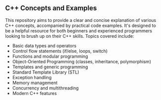 <h2>C++ Concepts and Examples</h2>

This repository aims to provide a clear and concise explanation of various C++ concepts, accompanied by practical code examples.  It's designed to be a helpful resource for both beginners and experienced programmers looking to brush up on their C++ skills.  Topics covered include:

* Basic data types and operators<br>
* Control flow statements (if/else, loops, switch)<br>
* Functions and modular programming<br>
* Object-Oriented Programming (classes, inheritance, polymorphism)<br>
* Templates and generic programming<br>
* Standard Template Library (STL)<br>
* Exception handling<br>
* Memory management<br>
* Concurrency and multithreading<br> 
* Modern C++ features<br>
 
 
